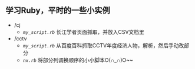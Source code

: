 **学习Ruby，平时的一些小实例**
---
* /cj
    * *`my_script.rb`* 长江学者页面抓取，并放入CSV文档里
* /cctv
    * *`my_script.rb`* 从百度百科抓取CCTV年度经济人物，解析，然后手动改部分
    * *`nx.rb`* 将部分列调换顺序的小小脚本O(∩_∩)O~~